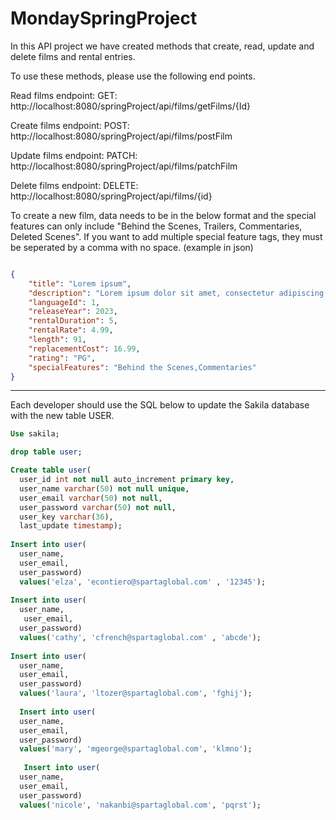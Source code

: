# MondaySpringProject

In this API project we have created methods that create, read, update and delete films and rental entries. 

To use these methods, please use the following end points. 

Read films endpoint: GET: http://localhost:8080/springProject/api/films/getFilms/{Id}

Create films endpoint: POST: http://localhost:8080/springProject/api/films/postFilm

Update films endpoint: PATCH: http://localhost:8080/springProject/api/films/patchFilm

Delete films endpoint: DELETE: http://localhost:8080/springProject/api/films/{id}

To create a new film, data needs to be in the below format and the special features can only include "Behind the Scenes, Trailers, Commentaries, Deleted Scenes". If you want to add multiple special feature tags, they must be seperated by a comma with no space.
(example in json) 
```json

{
    "title": "Lorem ipsum",
    "description": "Lorem ipsum dolor sit amet, consectetur adipiscing elit, sed do eiusmod tempor incididunt ut labore et dolore magna aliqua.",
    "languageId": 1,
    "releaseYear": 2023,
    "rentalDuration": 5,
    "rentalRate": 4.99,
    "length": 91,
    "replacementCost": 16.99,
    "rating": "PG",
    "specialFeatures": "Behind the Scenes,Commentaries"
}

```


---

Each developer should use the SQL below to update the Sakila 
database with the new table USER.
```SQL
Use sakila;

drop table user;

Create table user(
  user_id int not null auto_increment primary key,
  user_name varchar(50) not null unique,
  user_email varchar(50) not null,
  user_password varchar(50) not null,
  user_key varchar(36),
  last_update timestamp);
  
Insert into user(
  user_name,
  user_email,
  user_password)
  values('elza', 'econtiero@spartaglobal.com' , '12345');
  
Insert into user(
  user_name,
   user_email,
  user_password)
  values('cathy', 'cfrench@spartaglobal.com' , 'abcde');
  
Insert into user(
  user_name,
  user_email,
  user_password)
  values('laura', 'ltozer@spartaglobal.com', 'fghij');
  
  Insert into user(
  user_name,
  user_email,
  user_password)
  values('mary', 'mgeorge@spartaglobal.com', 'klmno');
  
   Insert into user(
  user_name,
  user_email,
  user_password)
  values('nicole', 'nakanbi@spartaglobal.com', 'pqrst');
```

